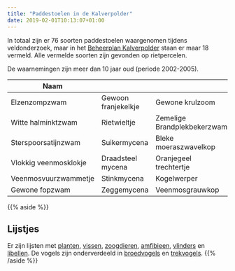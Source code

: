```yaml
---
title: "Paddestoelen in de Kalverpolder"
date: 2019-02-01T10:13:07+01:00
---
```


In totaal zijn er 76 soorten paddestoelen waargenomen tijdens veldonderzoek, 
maar in het [Beheerplan Kalverpolder](https://www.vogelwachtzaanstreek.nl/werkgroepen/docs/beheerplan_kalverpolder.pdf) 
staan er maar 18 vermeld. Alle vermelde soorten zijn gevonden op rietpercelen.  

De waarnemingen zijn meer dan 10 jaar oud (periode 2002-2005).<!--more-->

Naam    |      |  &nbsp;
--------|------|------
Elzenzompzwam | Gewoon franjekelkje | Gewone krulzoom
Witte halminktzwam | Rietwieltje | Zemelige Brandplekbekerzwam 
Sterspoorsatijnzwam | Suikermycena | Bleke moeraszwavelkop
Vlokkig veenmosklokje | Draadsteel mycena | Oranjegeel trechtertje
Veenmosvuurzwammetje | Stinkmycena | Kogelwerper 
Gewone fopzwam | Zeggemycena | Veenmosgrauwkop



{{% aside %}}
## Lijstjes
Er zijn lijsten met [planten](/blog/planten-in-de-kalverpolder/), [vissen](/blog/vissen-in-de-kalverpolder/), 
[zoogdieren](/blog/zoogdieren-in-de-kalverpolder/), [amfibieen](/blog/amfibieen-in-de-kalverpolder/), 
[vlinders](/blog/vlinders-in-de-kalverpolder/) en [libellen](/blog/libellen-in-de-kalverpolder/). 
De vogels zijn onderverdeeld in [broedvogels](/blog/broedvogels-in-de-kalverpolder/) en [trekvogels](/blog/trekvogels-in-de-kalverpolder/).
{{% /aside %}}
